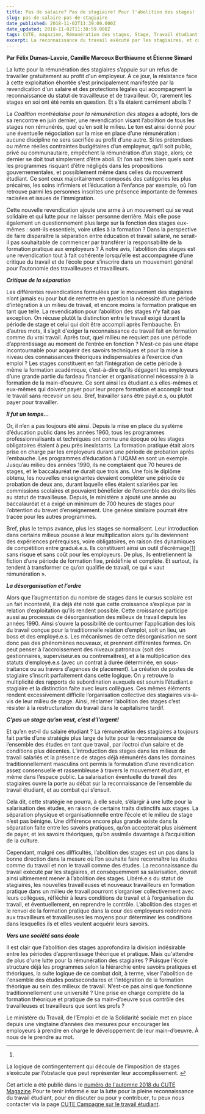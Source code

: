 ```yaml
---
title: Pas de salaire? Pas de stagiaire! Pour l'abolition des stages!
slug: pas-de-salaire-pas-de-stagiaire
date_published: 2018-11-02T11:39:00.000Z
date_updated: 2018-11-02T11:38:59.000Z
tags: CUTE, magazine, Rémunération des stages, Stage, Travail étudiant
excerpt: La reconnaissance du travail exécuté par les stagiaires, et conséquemment sa salarisation, devrait ainsi ultimement mener à l’abolition des stages. Libéré.e.s du statut de stagiaires, les nouvelles travailleuses et nouveaux travailleurs en formation pratique...
---
```


**Par Félix Dumas-Lavoie, Camille Marcoux Berthiaume et Étienne Simard**

La lutte pour la rémunération des stagiaires s’appuie sur un refus de travailler gratuitement au profit d'un employeur. À ce jour, la résistance face à cette exploitation éhontée s'est principalement manifestée par la revendication d'un salaire et des protections légales qui accompagnent la reconnaissance du statut de travailleuse et de travailleur. Or, rarement les stages en soi ont été remis en question. Et s’ils étaient carrément abolis ?

La *Coalition montréalaise pour la rémunération des stages* a adopté, lors de sa rencontre en juin dernier, une revendication visant l’abolition de tous les stages non rémunérés, quel qu’en soit le milieu. Le ton est ainsi donné pour une éventuelle négociation sur la mise en place d’une rémunération : aucune discipline ne sera sacrifiée au profit d’une autre. Si les prétendues ou même réelles contraintes budgétaires d’un employeur, qu’il soit public, privé ou communautaire, empêchent la rémunération d’un stage, alors; ce dernier se doit tout simplement d’être aboli. Et l’on sait très bien quels sont les programmes risquant d’être négligés dans les propositions gouvernementales, et possiblement même dans celles du mouvement étudiant. Ce sont ceux majoritairement composés des catégories les plus précaires, les soins infirmiers et l’éducation à l’enfance par exemple, où l’on retrouve parmi les personnes inscrites une présence importante de femmes racisées et issues de l’immigration.

Cette nouvelle revendication ajoute une arme à un mouvement qui se veut solidaire et qui lutte pour ne laisser personne derrière. Mais elle pose également un questionnement plus large sur la fonction des stages eux-mêmes : sont-ils essentiels, voire utiles à la formation ? Dans la perspective de faire disparaître la séparation entre éducation et travail salarié, ne serait-il pas souhaitable de commencer par transférer la responsabilité de la formation pratique aux employeurs ? À notre avis, l’abolition des stages est une revendication tout à fait cohérente lorsqu’elle est accompagnée d’une critique du travail et de l’école pour s’inscrire dans un mouvement général pour l’autonomie des travailleuses et travailleurs.

***Critique de la séparation***

Les différentes revendications formulées par le mouvement des stagiaires n’ont jamais eu pour but de remettre en question la nécessité d’une période d’intégration à un milieu de travail, et encore moins la formation pratique en tant que telle. La revendication pour l’abolition des stages n’y fait pas exception. On récuse plutôt la distinction entre le travail exigé durant la période de stage et celui qui doit être accompli après l’embauche. En d’autres mots, il s’agit d'exiger la reconnaissance du travail fait en formation comme du vrai travail. Après tout, quel milieu ne requiert pas une période d’apprentissage au moment de l’entrée en fonction ? N’est-ce pas une étape incontournable pour acquérir des savoirs techniques et pour la mise à niveau des connaissances théoriques indispensables à l’exercice d’un emploi ? Les stages constituent en fait l’intégration de cette période à même la formation académique, c’est-à-dire qu’ils dégagent les employeurs d’une grande partie du fardeau financier et organisationnel nécessaire à la formation de la main-d’oeuvre. Ce sont ainsi les étudiant.e.s elles-mêmes et eux-mêmes qui doivent payer pour leur propre formation et accomplir tout le travail sans recevoir un sou. Bref, travailler sans être payé.e.s, ou plutôt payer pour travailler.

***Il fut un temps...***

Or, il n’en a pas toujours été ainsi. Depuis la mise en place du système d’éducation public dans les années 1960, tous les programmes professionnalisants et techniques ont connu une époque où les stages obligatoires étaient à peu près inexistants. La formation pratique était alors prise en charge par les employeurs durant une période de probation après l’embauche. Les programmes d’éducation à l’UQAM en sont un exemple. Jusqu’au milieu des années 1990, ils ne comptaient que 70 heures de stages, et le baccalauréat ne durait que trois ans. Une fois le diplôme obtenu, les nouvelles enseignantes devaient compléter une période de probation de deux ans, durant laquelle elles étaient salariées par les commissions scolaires et pouvaient bénéficier de l’ensemble des droits liés au statut de travailleuse. Depuis, le ministère a ajouté une année au baccalauréat et a exigé un minimum de 700 heures de stages pour l’obtention du brevet d’enseignement. Une genèse similaire pourrait être tracée pour les autres programmes.

Bref, plus le temps avance, plus les stages se normalisent. Leur introduction dans certains milieux pousse à leur multiplication alors qu’ils deviennent des expériences prérequises, voire obligatoires, en raison des dynamiques de compétition entre gradué.e.s. Ils constituent ainsi un outil d’écrémage[[1]](#fn1) sans risque et sans coût pour les employeurs. De plus, ils entretiennent la fiction d’une période de formation fixe, prédéfinie et complète. Et surtout,  ils tendent à transformer ce qu’on qualifie de travail, ce qui   « vaut rémunération ».

***La désorganisation et l’ordre***

Alors que l’augmentation du nombre de stages dans le cursus scolaire est un fait incontesté, il a déjà été noté que cette croissance s’explique par la relation d’exploitation qu’ils rendent possible. Cette croissance participe aussi au processus de désorganisation des milieux de travail depuis les années 1990. Ainsi s’ouvre la possibilité de contourner l’application des lois du travail conçue pour la traditionnelle relation d’emploi, soit un lieu, un boss et des employé.e.s. Les mécanismes de cette désorganisation ne sont donc pas des phénomènes nouveaux, et prennent différentes formes. On peut penser à l’accroissement des niveaux patronaux (soit des gestionnaires, superviseur.es ou contremaîtres), et à la multiplication des statuts d’employé.e.s (avec un contrat à durée déterminée, en  sous-traitance ou au travers d’agences de placement). La création de postes de stagiaire s’inscrit parfaitement dans cette logique. On y retrouve la multiplicité des rapports de subordination auxquels est soumis l’étudiant.e stagiaire et la distinction faite avec leurs collègues. Ces mêmes éléments rendent excessivement difficile l’organisation collective des stagiaires vis-à-vis de leur milieu de stage. Ainsi, réclamer l’abolition des stages c’est résister à la restructuration du travail dans le capitalisme tardif.

***C’pas un stage qu’on veut, c’est d’l’argent!***

Et qu’en est-il du salaire étudiant ? La rémunération des stagiaires a toujours fait partie d’une stratégie plus large de lutte pour la reconnaissance de l’ensemble des études en tant que travail, par l’octroi d’un salaire et de conditions plus décentes. L’introduction des stages dans les milieux de travail salariés et la présence de stages déjà rémunérés dans les domaines traditionnellement masculins ont permis la formulation d’une revendication assez consensuelle et rassembleuse à travers le mouvement étudiant, et même dans l’espace public. La salarisation éventuelle du travail des stagiaires ouvre la porte au débat sur la reconnaissance de l’ensemble du travail étudiant, et au combat qui s’ensuit.

Cela dit, cette stratégie ne pourra, à elle seule, s’élargir à une lutte pour la salarisation des études, en raison de certains traits distinctifs aux stages. La séparation physique et organisationnelle entre l’école et le milieu de stage n’est pas bénigne. Une différence encore plus grande existe dans la séparation faite entre les savoirs pratiques, qu’on accepterait plus aisément de payer, et les savoirs théoriques, qu’on assimile davantage à l’acquisition de la culture.

Cependant, malgré ces difficultés, l’abolition des stages est un pas dans la bonne direction dans la mesure où l’on souhaite faire reconnaître les études comme du travail et non le travail comme des études. La reconnaissance du travail exécuté par les stagiaires, et conséquemment sa salarisation, devrait ainsi ultimement mener à l’abolition des stages. Libéré.e.s du statut de stagiaires, les nouvelles travailleuses et nouveaux travailleurs en formation pratique dans un milieu de travail pourront s’organiser collectivement avec leurs collègues, réfléchir à leurs conditions de travail et à l’organisation du travail, et éventuellement, en reprendre le contrôle. L’abolition des stages et le renvoi de la formation pratique dans la cour des employeurs redonnera aux travailleurs et travailleuses les moyens pour déterminer les conditions dans lesquelles ils et elles veulent acquérir leurs savoirs.

***Vers une société sans école***

Il est clair que l’abolition des stages approfondira la division indésirable entre les périodes d’apprentissage théorique et pratique. Mais qu'attendre de plus d'une lutte pour la rémunération des stagiaires ? Puisque l'école structure déjà les programmes selon la hiérarchie entre savoirs pratiques et théoriques, la suite logique de ce combat doit, à terme, viser l'abolition de l'ensemble des études postsecondaires et l'intégration de la formation théorique au sein des milieux de travail. N’est-ce pas ainsi que fonctionne traditionnellement une université ? Une prise en charge complète de la formation théorique et pratique de sa main-d’oeuvre sous contrôle des travailleuses et travailleurs que sont les profs ?

Le ministère du Travail, de l’Emploi et de la Solidarité sociale met en place depuis une vingtaine d’années des mesures pour encourager les employeurs à prendre en charge le développement de leur main-d’oeuvre. À nous de le prendre au mot.

---

1. 
La logique de contingentement qui découle de l’imposition de stages s’exécute par l’obstacle que peut représenter leur accomplissement. [↩︎](#fnref1)

Cet article a été publié dans le [numéro de l'automne 2018 du CUTE Magazine](https://issuu.com/cute-mv/docs/2018_08_cutemagazine_fr).Pour te tenir informé.e sur la lutte pour la pleine reconnaissance du travail étudiant, pour en discuter ou pour y contribuer, tu peux nous contacter via la page [CUTE Campagne sur le travail étudiant](https://www.facebook.com/campagnetravailetudiant/).
